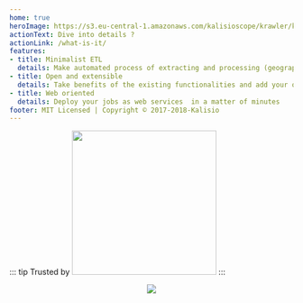 ```yaml
---
home: true
heroImage: https://s3.eu-central-1.amazonaws.com/kalisioscope/krawler/krawler-icon-256x256.png
actionText: Dive into details ?
actionLink: /what-is-it/
features:
- title: Minimalist ETL
  details: Make automated process of extracting and processing (geographic) data from heterogeneous sources with ease
- title: Open and extensible
  details: Take benefits of the existing functionalities and add your owns operations to address your specific needs
- title: Web oriented
  details: Deploy your jobs as web services  in a matter of minutes 
footer: MIT Licensed | Copyright © 2017-2018-Kalisio
---
```


::: tip Trusted by
<a href="https://www.airbus.com/"><img src="https://upload.wikimedia.org/wikipedia/commons/2/24/Airbus_logo_2017.png" width="256"/></a>
:::

<p align="center">
  <a href="https://kalisio.com"><img src="https://s3.eu-central-1.amazonaws.com/kalisioscope/kalisio/kalisio-logo-black-256x84.png"></a>
</p>
